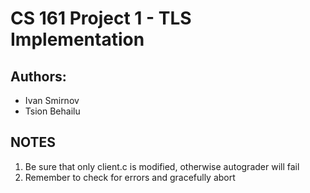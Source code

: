 # CS 161 Project 1 - TLS Implementation

## Authors:

- Ivan Smirnov
- Tsion Behailu

## NOTES

1. Be sure that only client.c is modified, otherwise autograder will fail
2. Remember to check for errors and gracefully abort
